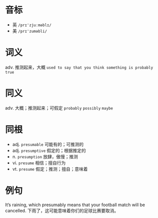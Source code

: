 # 音标

- 英 `/prɪ'zjuːməblɪ/`
- 美 `/prɪ'zuməbli/`

# 词义

adv. 推测起来，大概
`used to say that you think something is probably true`

# 同义

adv. 大概；推测起来；可假定
`probably` `possibly` `maybe`

# 同根

- adj. `presumable` 可能有的；可推测的
- adj. `presumptive` 假定的；根据推定的
- n. `presumption` 放肆，傲慢；推测
- vi. `presume` 相信；擅自行为
- vt. `presume` 假定；推测；擅自；意味着

# 例句

It’s raining, which presumably means that your football match will be cancelled.
下雨了，这可能意味着你们的足球比赛要取消。


